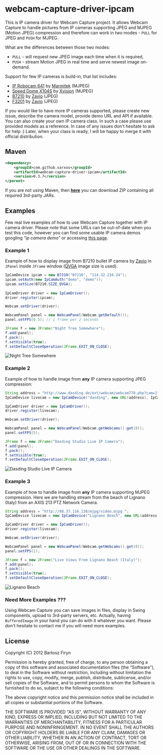 # webcam-capture-driver-ipcam

This is IP camera driver for Webcam Capture project. It allows Webcam Capture to
handle pictures from IP cameras supporting JPEG and MJPEG (Motion JPEG) compression
and therefore can work in two modes - ```PULL``` for JPEG and ```PUSH``` for MJPEG.

What are the differences between those two modes:

* ```PULL``` - will request new JPEG image each time when it is required,
* ```PUSH``` - stream Motion JPEG in real time and serve newest image on-demand.

Support for few IP cameras is build-in, that list includes:

* [IP Robocam 641](http://www.marmitek.com/en/product-details/home-automation-security/ip-cameras/ip-robocam-641.php) by [Marmitek](http://www.marmitek.com/) (MJPEG)
* [Speed Dome X104S](http://www.ipcctv.com/product.php?xProd=10&xSec=26) by [Xvision](http://www.ipcctv.com/) (MJPEG)
* [B7210](http://www.zavio.com/product.php?id=45) by [Zavio](http://www.zavio.com/) (JPEG)
* [F3201](http://www.zavio.com/product.php?id=28) by [Zavio](http://www.zavio.com/) (JPEG)

If you would like to have more IP cameras supported, please create new issue, describe the camera
model, provide demo URL and API if available. You can also create your own IP camera class. In such 
a case please use provided models as a reference. In case of any issues don't hesitate to ask for
help :) Later, when your class is ready, I will be happy to merge it with official distribution.

## Maven

```xml
<dependency>
	<groupId>com.github.sarxos</groupId>
	<artifactId>webcam-capture-driver-ipcam</artifactId>
	<version>0.3.7</version>
</parent>
```

If you are not using Maven, then **[here](http://www.sarxos.pl/repo/maven2/com/github/sarxos/webcam-capture-driver-ipcam/0.3.6/webcam-capture-driver-ipcam-0.3.6-dist.zip)**
you can download ZIP containing all required 3rd-party JARs.

## Examples

Few real live examples of how to use Webcam Capture together with IP camera driver.
Please note that some URLs can be out-of-date when you test this code, however you
can find some usable IP camera demos googling _"ip camera demo"_ or accessing 
[this page](http://www.axis.com/solutions/video/gallery.htm).  

### Example 1

Example of  how to display image from B7210 bullet IP camera by [Zavio](http://www.zavio.com/product.php?id=45)
in ```JPanel``` inside ```JFrame``` window ([QVGA](http://en.wikipedia.org/wiki/Graphics_display_resolution#QVGA_.28320.C3.97240.29) 
image size is used).

```java
IpCamDevice ipcam = new B7210("B7210", "114.32.216.24");
ipcam.setAuth(new IpCamAuth("demo", "demo"));
ipcam.setSize(B7210.SIZE_QVGA);
		
IpCamDriver driver = new IpCamDriver();
driver.register(ipcam);

Webcam.setDriver(driver);

WebcamPanel panel = new WebcamPanel(Webcam.getDefault());
panel.setFPS(0.5); // 1 frame per 2 seconds

JFrame f = new JFrame("Night Tree Somewhere");
f.add(panel);
f.pack();
f.setVisible(true);
f.setDefaultCloseOperation(JFrame.EXIT_ON_CLOSE);
```

![Night Tree Somewhere](https://raw.github.com/sarxos/webcam-capture/master/webcam-capture-drivers/webcam-capture-driver-ipcam/src/etc/resources/night-tree.png "Night Tree Somewhere")

### Example 2

Example of how to handle image from **any** IP camera supporting JPEG compression:

```java
String address = "http://www.dasding.de/ext/webcam/webcam770.php?cam=1";
IpCamDevice livecam = new IpCamDevice("dasding", new URL(address), IpCamMode.PULL);

IpCamDriver driver = new IpCamDriver();
driver.register(livecam);

Webcam.setDriver(driver);

WebcamPanel panel = new WebcamPanel(Webcam.getWebcams().get(0));
panel.setFPS(5);

JFrame f = new JFrame("Dasding Studio Live IP Camera");
f.add(panel);
f.pack();
f.setVisible(true);
f.setDefaultCloseOperation(JFrame.EXIT_ON_CLOSE);
```

![Dasding Studio Live IP Camera](https://raw.github.com/sarxos/webcam-capture/master/webcam-capture-drivers/webcam-capture-driver-ipcam/src/etc/resources/dasding-live.png "Dasding Studio Live IP Camera")

### Example 3

Example of how to handle image from **any** IP camera supporting MJPEG compression. 
Here we are handling stream from the beach of Lignano (Italy) from an AXIS 213 
PTZ Network Camera.

```java
String address = "http://88.37.116.138/mjpg/video.mjpg ";
IpCamDevice livecam = new IpCamDevice("Lignano Beach", new URL(address), IpCamMode.PUSH);

IpCamDriver driver = new IpCamDriver();
driver.register(livecam);

Webcam.setDriver(driver);

WebcamPanel panel = new WebcamPanel(Webcam.getWebcams().get(0));
panel.setFPS(1);

JFrame f = new JFrame("Live Views From Lignano Beach (Italy)");
f.add(panel);
f.pack();
f.setVisible(true);
f.setDefaultCloseOperation(JFrame.EXIT_ON_CLOSE);
```

![Lignano Beach](https://raw.github.com/sarxos/webcam-capture/master/webcam-capture-drivers/webcam-capture-driver-ipcam/src/etc/resources/lignano-beach.png "Lignano Beach")

### Need More Examples ???

Using Webcam Capture you can save images in files, display in Swing components, upload to
3rd-party servers, etc. Actually, having ```BufferedImage``` in your hand you can do with
it whatever you want. Please don't hesitate to contact me if you will need more examples.

## License

Copyright (C) 2012 Bartosz Firyn

Permission is hereby granted, free of charge, to any person obtaining a copy of this software and associated documentation files (the "Software"), to deal in the Software without restriction, including without limitation the rights to use, copy, modify, merge, publish, distribute, sublicense, and/or sell copies of the Software, and to permit persons to whom the Software is furnished to do so, subject to the following conditions:

The above copyright notice and this permission notice shall be included in all copies or substantial portions of the Software.

THE SOFTWARE IS PROVIDED "AS IS", WITHOUT WARRANTY OF ANY KIND, EXPRESS OR IMPLIED, INCLUDING BUT NOT LIMITED TO THE WARRANTIES OF MERCHANTABILITY, FITNESS FOR A PARTICULAR PURPOSE AND NONINFRINGEMENT. IN NO EVENT SHALL THE AUTHORS OR COPYRIGHT HOLDERS BE LIABLE FOR ANY CLAIM, DAMAGES OR OTHER LIABILITY, WHETHER IN AN ACTION OF CONTRACT, TORT OR OTHERWISE, ARISING FROM, OUT OF OR IN CONNECTION WITH THE SOFTWARE OR THE USE OR OTHER DEALINGS IN THE SOFTWARE.

